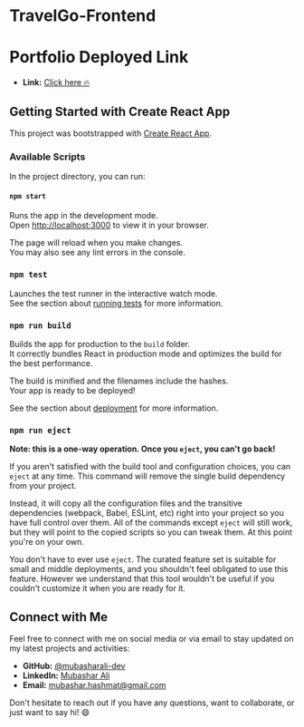 # TravelGo-Frontend

# Portfolio Deployed Link

- **Link:** <a href="https://travelgo.vercel.app/" target="_blank">Click here 🔥</a>

## Getting Started with Create React App

This project was bootstrapped with [Create React App](https://github.com/facebook/create-react-app).

### Available Scripts

In the project directory, you can run:

#### `npm start`

Runs the app in the development mode.\
Open [http://localhost:3000](http://localhost:3000) to view it in your browser.

The page will reload when you make changes.\
You may also see any lint errors in the console.

### `npm test`

Launches the test runner in the interactive watch mode.\
See the section about [running tests](https://facebook.github.io/create-react-app/docs/running-tests) for more information.

### `npm run build`

Builds the app for production to the `build` folder.\
It correctly bundles React in production mode and optimizes the build for the best performance.

The build is minified and the filenames include the hashes.\
Your app is ready to be deployed!

See the section about [deployment](https://facebook.github.io/create-react-app/docs/deployment) for more information.

### `npm run eject`

**Note: this is a one-way operation. Once you `eject`, you can't go back!**

If you aren't satisfied with the build tool and configuration choices, you can `eject` at any time. This command will remove the single build dependency from your project.

Instead, it will copy all the configuration files and the transitive dependencies (webpack, Babel, ESLint, etc) right into your project so you have full control over them. All of the commands except `eject` will still work, but they will point to the copied scripts so you can tweak them. At this point you're on your own.

You don't have to ever use `eject`. The curated feature set is suitable for small and middle deployments, and you shouldn't feel obligated to use this feature. However we understand that this tool wouldn't be useful if you couldn't customize it when you are ready for it.



## Connect with Me

Feel free to connect with me on social media or via email to stay updated on my latest projects and activities:

- **GitHub:** <a href="https://github.com/mubasharali-dev" target="_blank">@mubasharali-dev</a>
- **LinkedIn:** <a href="https://www.linkedin.com/in/mubasharali-dev/" target="_blank">Mubashar Ali</a>
- **Email:** <a href="mailto:mubashar.hashmat@gmail.com" target="_blank">mubashar.hashmat@gmail.com</a>

Don't hesitate to reach out if you have any questions, want to collaborate, or just want to say hi! 😄


